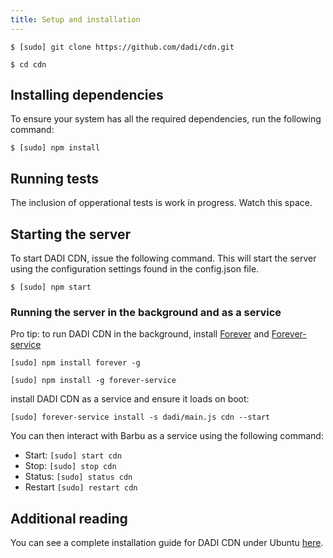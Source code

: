 ```yaml
---
title: Setup and installation
---
```


`$ [sudo] git clone https://github.com/dadi/cdn.git`

`$ cd cdn`

## Installing dependencies

To ensure your system has all the required dependencies, run the following command:

`$ [sudo] npm install`

## Running tests

The inclusion of opperational tests is work in progress. Watch this space.

## Starting the server

To start DADI CDN, issue the following command. This will start the server using the configuration settings found in the config.json file.

`$ [sudo] npm start`

### Running the server in the background and as a service

Pro tip: to run DADI CDN in the background, install [Forever](https://github.com/nodejitsu/forever) and [Forever-service](https://github.com/zapty/forever-service)

`[sudo] npm install forever -g`

`[sudo] npm install -g forever-service`

install DADI CDN as a service and ensure it loads on boot:

`[sudo] forever-service install -s dadi/main.js cdn --start`

You can then interact with Barbu as a service using the following command:

- Start: `[sudo] start cdn`
- Stop: `[sudo] stop cdn`
- Status: `[sudo] status cdn`
- Restart `[sudo] restart cdn`

## Additional reading

You can see a complete installation guide for DADI CDN under Ubuntu [here](https://github.com/dadi/cdn/blob/docs/installGuide.ubuntu.md).
